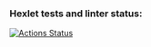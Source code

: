 ### Hexlet tests and linter status:
[![Actions Status](https://github.com/ggrelaxi/python-project-49/actions/workflows/hexlet-check.yml/badge.svg)](https://github.com/ggrelaxi/python-project-49/actions)